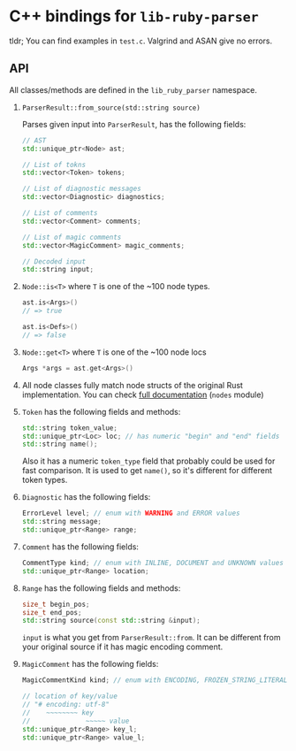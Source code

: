 # C++ bindings for `lib-ruby-parser`

tldr; You can find examples in `test.c`. Valgrind and ASAN give no errors.

## API

All classes/methods are defined in the `lib_ruby_parser` namespace.

1. `ParserResult::from_source(std::string source)`

    Parses given input into `ParserResult`, has the following fields:
    ```cpp
    // AST
    std::unique_ptr<Node> ast;

    // List of tokns
    std::vector<Token> tokens;

    // List of diagnostic messages
    std::vector<Diagnostic> diagnostics;

    // List of comments
    std::vector<Comment> comments;

    // List of magic comments
    std::vector<MagicComment> magic_comments;

    // Decoded input
    std::string input;
    ```

2. `Node::is<T>` where `T` is one of the ~100 node types.

    ```cpp
    ast.is<Args>()
    // => true

    ast.is<Defs>()
    // => false
    ```

3. `Node::get<T>` where `T` is one of the ~100 node locs

    ```cpp
    Args *args = ast.get<Args>()
    ```

4. All node classes fully match node structs of the original Rust implementation. You can check [full documentation](https://docs.rs/lib-ruby-parser) (`nodes` module)

5. `Token` has the following fields and methods:

    ```cpp
    std::string token_value;
    std::unique_ptr<Loc> loc; // has numeric "begin" and "end" fields
    std::string name();
    ```

    Also it has a numeric `token_type` field that probably could be used for fast comparison. It is used to get `name()`, so it's different for different token types.

6. `Diagnostic` has the following fields:

    ```cpp
    ErrorLevel level; // enum with WARNING and ERROR values
    std::string message;
    std::unique_ptr<Range> range;
    ```

7. `Comment` has the following fields:

    ```cpp
    CommentType kind; // enum with INLINE, DOCUMENT and UNKNOWN values
    std::unique_ptr<Range> location;
    ```

8. `Range` has the following fields and methods:

    ```cpp
    size_t begin_pos;
    size_t end_pos;
    std::string source(const std::string &input);
    ```

    `input` is what you get from `ParserResult::from`. It can be different from your original source if it has magic encoding comment.

9. `MagicComment` has the following fields:

    ```cpp
    MagicCommentKind kind; // enum with ENCODING, FROZEN_STRING_LITERAL, WARN_INDENT values

    // location of key/value
    // "# encoding: utf-8"
    //    ~~~~~~~~ key
    //              ~~~~~ value
    std::unique_ptr<Range> key_l;
    std::unique_ptr<Range> value_l;
    ```
